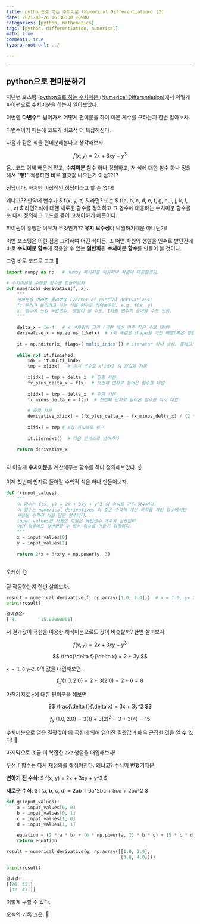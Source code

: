 ```yaml
---
title: python으로 하는 수치미분 (Numerical Differentiation) (2)
date: 2021-08-26 16:30:00 +0900
categories: [python, mathematics]
tags: [python, differentiation, numerical] 
math: true
comments: true
typora-root-url: ../

---
```


---

## python으로 편미분하기

지난번 포스팅 ([python으로 하는 수치미분 (Numerical Differentiation)](https://rphabet.github.io/posts/numerical_differentiation/)에서 어떻게 파이썬으로 수치미분을 하는지 알아보았다.

이번엔 **다변수**로 넘어가서 어떻게 편미분을 하여 미분 계수를 구하는지 한번 알아보자.

다변수이기 때문에 코드가 비교적 더 복잡해진다.

다음과 같은 식을 편미분해본다고 생각해보자.

$$ f(x, y) = 2x + 3xy + y^3 $$ 

음.. 코드 어제 배운거 있고, 
**수치미분** 함수 하나 정의하고, 
저 식에 대한 함수 하나 정의해서  "**땋!**" 적용하면 바로 결괏값 나오는거 아님????

정답이다. 
하지만 이상적인 정답이라고 할 순 없다!

왜냐고?? 만약에 변수가 $ f(x, y, z) $ 라면? 또는 $ f(a, b, c, d, e, f, g, h, i, j, k, l, ..., z) $ 라면? 
식에 대핸 새로운 함수를 정의하고 그 함수에 대응하는 수치미분 함수를 또 다시 정의하고 코드를 뜯어 고쳐야하기 때문이다.

파이썬이 흥행한 이유가 무엇인가?? **유지 보수성**이 탁월하기때문 아니던가! 

이번 포스팅은 이런 점을 고려하여 어떤 식이든, 또 어떤 차원의 행렬을 인수로 받던간에 바로 **수치미분 함수**에 적용할 수 있는 **일반화**된 **수치미분 함수**를 만들어 볼 것이다.


그럼 바로 코드로 고고 🚀 

```python
import numpy as np   # numpy 패키지를 이용하여 차원에 대응할것임.

# 수치미분을 수행할 함수를 만들어보자
def numerical_derivative(f, x):
    """
    편미분을 여러번 돌려야함 (vector of partial derivatives)
    f: 우리가 돌리려고 하는 식을 함수로 적어놓은것. e.g. f(x, y)
    x: 함수에 쓰일 독립변수. 행렬이 될 수도, 1차원 변수가 들어올 수도 있음.
    """
    
    delta_x = 1e-4   # x 변화량의 크기 (극한 대신 아주 작은 수로 대체)
    derivative_x = np.zeros_like(x)  # x와 똑같은 shape을 가진 배열(혹은 행렬) 생성 (요소값은 0임)
    
    it = np.nditer(x, flags=['multi_index']) # iterator 하나 생성. 플래그는 멀티 인덱스 설정
    
    while not it.finished:
        idx = it.multi_index
        tmp = x[idx]   # 임시 변수로 x[idx] 의 원값을 저장
        
        x[idx] = tmp + delta_x  # 전향 차분
        fx_plus_delta_x = f(x)  # 첫번째 인자로 들어온 함수를 대입
        
        x[idx] = tmp - delta_x  # 후향 차분
        fx_minus_delta_x = f(x)  # 첫번째 인자로 들어온 함수를 다시 대입
        
        # 중앙 차분
        derivative_x[idx] = (fx_plus_delta_x - fx_minus_delta_x) / (2 * delta_x)
        
        x[idx] = tmp # x값 원상태로 복구
        
        it.iternext()  # 다음 인덱스로 넘어가자
        
    return derivative_x
    
```

자 이렇게 **수치미분**을 계산해주는 함수를 하나 정의해보았다. ☝️ 

이제 첫번째 인자로 들어갈 수학적 식을 하나 만들어보자. 

```python
def f(input_values):
    """
    이 함수는 f(x, y) = 2x + 3xy + y^3 의 수식을 가진 함수이다.
    이 함수는 numerical derivatives 와 같은 수학적 계산 목적을 가진 함수에서만 
    사용될 수학적 식을 담은 함수이다.
    input_values를 사용한 까닭은 독립변수 개수와 상관없이
    어떤 경우에도 일반화할 수 있는 함수를 만들기 위함이다.
    """
    x = input_values[0]
    y = input_values[1]
    
    return 2*x + 3*x*y + np.power(y, 3)
    
```

오케이 👌 

잘 작동하는지 한번 살펴보자.

```python
result = numerical_derivative(f, np.array([1.0, 2.0]))  # x = 1.0, y= 2.0 의 값을 갖고 있음
print(result)
```

```python
결과값은:
[ 8.         15.00000001]
```

저 결과값이 극한을 이용한 해석미분으로도 값이 비슷할까? 한번 살펴보자!

$$ f(x, y) = 2x + 3xy + y^3 $$

$$ \frac{\delta f}{\delta x} =  2 + 3y $$

`x = 1.0` `y=2.0`의 값을 대입해보면... 

$$ f_{x}'(1.0, 2.0) = 2 + 3(2.0) = 2 + 6 = 8 $$ 

마찬가지로 `y`에 대한 편미분을 해보면

$$ \frac{\delta f}{\delta x} = 3x + 3y^2 $$

$$ f_{y}'(1.0, 2.0) = 3(1) + 3(2)^2 = 3 + 3(4) = 15 $$

수치미분으로 얻은 결괏값이 위 극한에 의해 얻어진 결괏값과 매우 근접한 것을 알 수 있다! 💃 



마지막으로 조금 더 복잡한 `2x2` 행렬을 대입해보자!

우선 `f` 함수는 다시 재정의를 해줘야한다. 왜냐고? 수식이 변했기때문

**변하기 전 수식**: $ f(x, y) = 2x + 3xy + y^3 $

**새로운 수식**: $ f(a, b, c, d) = 2ab + 6a^2bc + 5cd + 2bd^2 $

```python
def g(input_values):
    a = input_values[0, 0]
    b = input_values[0, 1]
    c = input_values[1, 0]
    d = input_values[1, 1]
    
    equation = (2 * a * b) + (6 * np.power(a, 2) * b * c) + (5 * c * d) + (2 * b * np.power(d, 2))
    return equation
```

```python
result = numerical_derivative(g, np.array([[1.0, 2.0],
                                           [3.0, 4.0]]))

print(result)
```

```python
결과값: 
[[76. 52.]
 [32. 47.]]
```

이렇게 구할 수 있다. 



오늘의 기록 끄읏. 👋 
